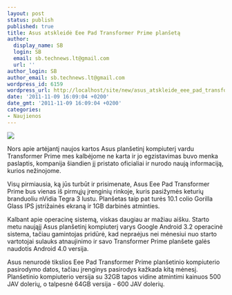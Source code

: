 ```yaml
---
layout: post
status: publish
published: true
title: Asus atskleidė Eee Pad Transformer Prime planšetą
author:
  display_name: SB
  login: SB
  email: sb.technews.lt@gmail.com
  url: ''
author_login: SB
author_email: sb.technews.lt@gmail.com
wordpress_id: 6159
wordpress_url: http://localhost/site/new/asus_atskleide_eee_pad_transformer_prime_planseta/
date: '2011-11-09 16:09:04 +0200'
date_gmt: '2011-11-09 16:09:04 +0200'
categories:
- Naujienos
---
```

<div class="imgright"><img src="http://technews.lt/upload/asuseeepadtransformer01-575x508.jpg"  /></div>
<p>Nors apie artėjantį naujos kartos Asus planšetinį kompiuterį vardu Transformer Prime mes kalbėjome ne karta ir jo egzistavimas buvo menka paslaptis, kompanija šiandien jį pristato oficialiai ir nurodo naują informaciją, kurios nežinojome.</p>
<p>Visų pirmiausia, ką jūs turbūt ir prisimenate, Asus Eee Pad Transformer Prime bus vienas iš pirmųjų įrenginių rinkoje, kuris pasižymės keturių branduoliu nVidia Tegra 3 lustu. Planšetas taip pat turės 10.1 colio Gorilla Glass IPS įstrižainės ekraną ir 1GB darbinės atminties.</p>
<p>Kalbant apie operacinę sistemą, viskas daugiau ar mažiau aišku. Starto metu naująjį Asus planšetinį kompiuterį varys Google Android 3.2 operacinė sistema, tačiau gamintojas pridūrė, kad nepraėjus nei mėnesiui nuo starto vartotojai sulauks atnaujinimo ir savo Transformer Prime planšete galės naudotis Android 4.0 versija.</p>
<p>Asus nenurodė tikslios Eee Pad Transformer Prime planšetinio kompiuterio pasirodymo datos, tačiau įrenginys pasirodys kažkada kitą mėnesį. Planšetinio kompiuterio versija su 32GB tapos vidine atmintimi kainuos 500 JAV dolerių, o talpesnė 64GB versija - 600 JAV dolerių.</p>
